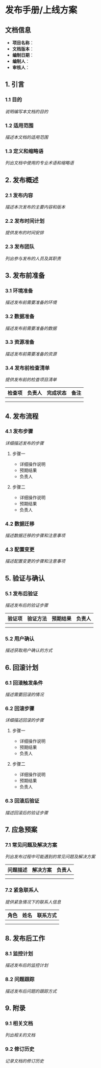 # 发布手册/上线方案

## 文档信息
- **项目名称**：
- **文档版本**：
- **编制日期**：
- **编制人**：
- **审核人**：

## 1. 引言

### 1.1 目的
*说明编写本文档的目的*

### 1.2 适用范围
*描述本文档的适用范围*

### 1.3 定义和缩略语
*列出文档中使用的专业术语和缩略语*

## 2. 发布概述

### 2.1 发布内容
*描述本次发布的主要内容和版本*

### 2.2 发布时间计划
*提供发布的时间安排*

### 2.3 发布团队
*列出参与发布的人员及其职责*

## 3. 发布前准备

### 3.1 环境准备
*描述发布前需要准备的环境*

### 3.2 数据准备
*描述发布前需要准备的数据*

### 3.3 资源准备
*描述发布前需要准备的资源*

### 3.4 发布前检查清单
*提供发布前的检查项目清单*

| 检查项 | 负责人 | 完成状态 | 备注 |
|--------|--------|----------|------|
|        |        |          |      |
|        |        |          |      |

## 4. 发布流程

### 4.1 发布步骤
*详细描述发布的步骤*

1. 步骤一
   - 详细操作说明
   - 预期结果
   - 负责人

2. 步骤二
   - 详细操作说明
   - 预期结果
   - 负责人

### 4.2 数据迁移
*描述数据迁移的步骤和注意事项*

### 4.3 配置变更
*描述配置变更的步骤和注意事项*

## 5. 验证与确认

### 5.1 发布后验证
*描述发布后的验证步骤*

| 验证项 | 验证方法 | 预期结果 | 负责人 |
|--------|----------|----------|--------|
|        |          |          |        |
|        |          |          |        |

### 5.2 用户确认
*描述获取用户确认的方式*

## 6. 回滚计划

### 6.1 回滚触发条件
*描述需要回滚的情况*

### 6.2 回滚步骤
*详细描述回滚的步骤*

1. 步骤一
   - 详细操作说明
   - 预期结果
   - 负责人

2. 步骤二
   - 详细操作说明
   - 预期结果
   - 负责人

### 6.3 回滚后验证
*描述回滚后的验证步骤*

## 7. 应急预案

### 7.1 常见问题及解决方案
*列出发布过程中可能遇到的常见问题及解决方案*

| 问题描述 | 解决方案 | 负责人 |
|----------|----------|--------|
|          |          |        |
|          |          |        |

### 7.2 紧急联系人
*提供紧急情况下的联系人信息*

| 角色 | 姓名 | 联系方式 |
|------|------|----------|
|      |      |          |
|      |      |          |

## 8. 发布后工作

### 8.1 监控计划
*描述发布后的监控计划*

### 8.2 问题跟踪
*描述发布后问题的跟踪方式*

## 9. 附录

### 9.1 相关文档
*列出相关的文档*

### 9.2 修订历史
*记录文档的修订历史*
